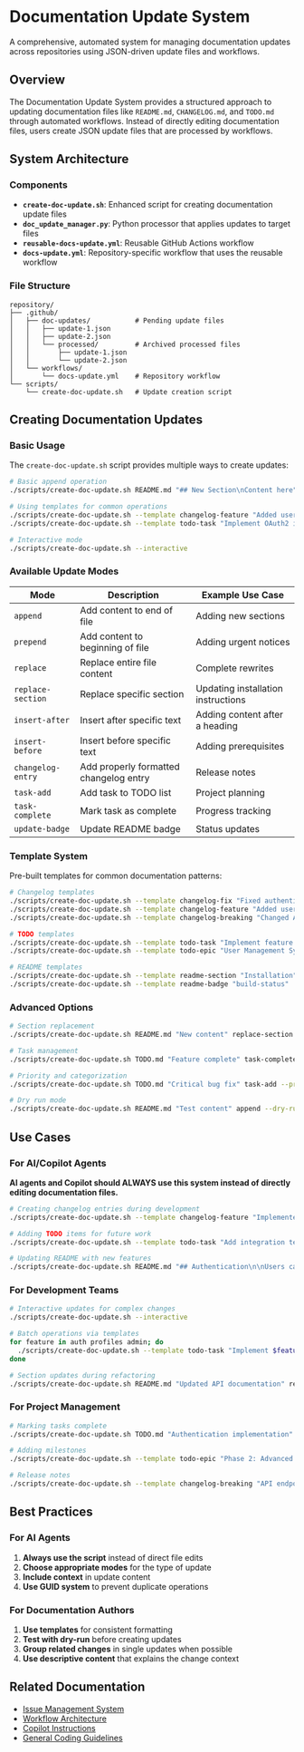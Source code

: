 <!-- file: docs/documentation-updates.md -->
<!-- version: 2.0.0 -->
<!-- guid: 4e5f6789-0123-4567-8901-2345678901ab -->

# Documentation Update System

A comprehensive, automated system for managing documentation updates across
repositories using JSON-driven update files and workflows.

## Overview

The Documentation Update System provides a structured approach to updating
documentation files like `README.md`, `CHANGELOG.md`, and `TODO.md` through
automated workflows. Instead of directly editing documentation files, users
create JSON update files that are processed by workflows.

## System Architecture

### Components

- **`create-doc-update.sh`**: Enhanced script for creating documentation update
  files
- **`doc_update_manager.py`**: Python processor that applies updates to target
  files
- **`reusable-docs-update.yml`**: Reusable GitHub Actions workflow
- **`docs-update.yml`**: Repository-specific workflow that uses the reusable
  workflow

### File Structure

```text
repository/
├── .github/
│   ├── doc-updates/           # Pending update files
│   │   ├── update-1.json
│   │   ├── update-2.json
│   │   └── processed/         # Archived processed files
│   │       ├── update-1.json
│   │       └── update-2.json
│   └── workflows/
│       └── docs-update.yml    # Repository workflow
└── scripts/
    └── create-doc-update.sh   # Update creation script
```

## Creating Documentation Updates

### Basic Usage

The `create-doc-update.sh` script provides multiple ways to create updates:

```bash
# Basic append operation
./scripts/create-doc-update.sh README.md "## New Section\nContent here" append

# Using templates for common operations
./scripts/create-doc-update.sh --template changelog-feature "Added user authentication"
./scripts/create-doc-update.sh --template todo-task "Implement OAuth2 integration"

# Interactive mode
./scripts/create-doc-update.sh --interactive
```

### Available Update Modes

| Mode              | Description                            | Example Use Case                   |
| ----------------- | -------------------------------------- | ---------------------------------- |
| `append`          | Add content to end of file             | Adding new sections                |
| `prepend`         | Add content to beginning of file       | Adding urgent notices              |
| `replace`         | Replace entire file content            | Complete rewrites                  |
| `replace-section` | Replace specific section               | Updating installation instructions |
| `insert-after`    | Insert after specific text             | Adding content after a heading     |
| `insert-before`   | Insert before specific text            | Adding prerequisites               |
| `changelog-entry` | Add properly formatted changelog entry | Release notes                      |
| `task-add`        | Add task to TODO list                  | Project planning                   |
| `task-complete`   | Mark task as complete                  | Progress tracking                  |
| `update-badge`    | Update README badge                    | Status updates                     |

### Template System

Pre-built templates for common documentation patterns:

```bash
# Changelog templates
./scripts/create-doc-update.sh --template changelog-fix "Fixed authentication bug"
./scripts/create-doc-update.sh --template changelog-feature "Added user profiles"
./scripts/create-doc-update.sh --template changelog-breaking "Changed API response format"

# TODO templates
./scripts/create-doc-update.sh --template todo-task "Implement feature X" --priority HIGH
./scripts/create-doc-update.sh --template todo-epic "User Management System"

# README templates
./scripts/create-doc-update.sh --template readme-section "Installation"
./scripts/create-doc-update.sh --template readme-badge "build-status"
```

### Advanced Options

```bash
# Section replacement
./scripts/create-doc-update.sh README.md "New content" replace-section --section "Installation"

# Task management
./scripts/create-doc-update.sh TODO.md "Feature complete" task-complete --task-id "AUTH-001"

# Priority and categorization
./scripts/create-doc-update.sh TODO.md "Critical bug fix" task-add --priority HIGH --category "Bugs"

# Dry run mode
./scripts/create-doc-update.sh README.md "Test content" append --dry-run
```

## Use Cases

### For AI/Copilot Agents

**AI agents and Copilot should ALWAYS use this system instead of directly
editing documentation files.**

```bash
# Creating changelog entries during development
./scripts/create-doc-update.sh --template changelog-feature "Implemented user authentication system"

# Adding TODO items for future work
./scripts/create-doc-update.sh --template todo-task "Add integration tests" --priority MED

# Updating README with new features
./scripts/create-doc-update.sh README.md "## Authentication\n\nUsers can now sign in with..." append
```

### For Development Teams

```bash
# Interactive updates for complex changes
./scripts/create-doc-update.sh --interactive

# Batch operations via templates
for feature in auth profiles admin; do
  ./scripts/create-doc-update.sh --template todo-task "Implement $feature module" --category "Features"
done

# Section updates during refactoring
./scripts/create-doc-update.sh README.md "Updated API documentation" replace-section --section "API Reference"
```

### For Project Management

```bash
# Marking tasks complete
./scripts/create-doc-update.sh TODO.md "Authentication implementation" task-complete

# Adding milestones
./scripts/create-doc-update.sh --template todo-epic "Phase 2: Advanced Features"

# Release notes
./scripts/create-doc-update.sh --template changelog-breaking "API endpoints now require authentication"
```

## Best Practices

### For AI Agents

1. **Always use the script** instead of direct file edits
2. **Choose appropriate modes** for the type of update
3. **Include context** in update content
4. **Use GUID system** to prevent duplicate operations

### For Documentation Authors

1. **Use templates** for consistent formatting
2. **Test with dry-run** before creating updates
3. **Group related changes** in single updates when possible
4. **Use descriptive content** that explains the change context

## Related Documentation

- [Issue Management System](unified-issue-management.md)
- [Workflow Architecture](../WORKFLOW_ARCHITECTURE.md)
- [Copilot Instructions](../copilot-instructions.md)
- [General Coding Guidelines](../instructions/general-coding.instructions.md)
